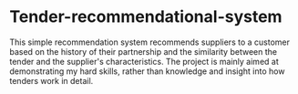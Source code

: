 # Tender-recommendational-system
This simple recommendation system recommends suppliers to a customer based on the history of their partnership and the similarity between the tender and the supplier's characteristics. The project is mainly aimed at demonstrating my hard skills, rather than knowledge and insight into how tenders work in detail.
